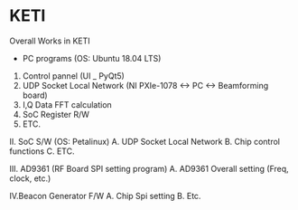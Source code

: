 # KETI
Overall Works in KETI
- PC programs (OS: Ubuntu 18.04 LTS) 
1) Control pannel (UI _ PyQt5)
2) UDP Socket Local Network (NI PXIe-1078 <-> PC <-> Beamforming board) 
3) I,Q Data FFT calculation
4) SoC Register R/W
5) ETC.
 
 II. SoC S/W (OS: Petalinux)
  A. UDP Socket Local Network
  B. Chip control functions
  C. ETC.
  
 III. AD9361 (RF Board SPI setting program) 
  A. AD9361 Overall setting (Freq, clock, etc.)
  
 IV.Beacon Generator F/W
  A. Chip Spi setting
  B. Etc.
 
  
